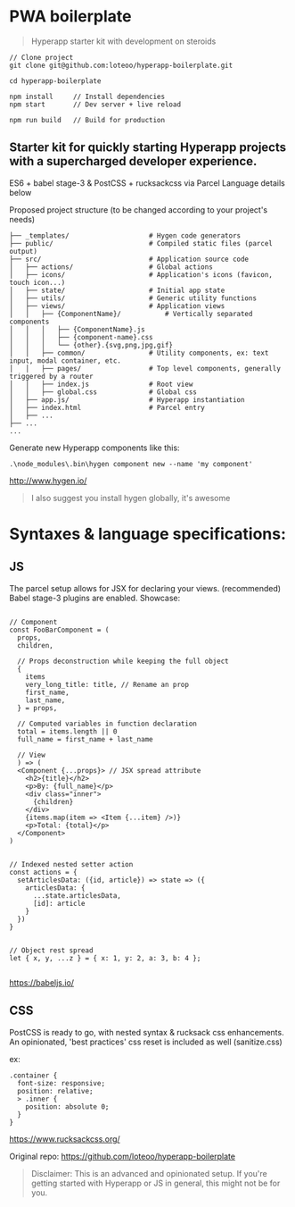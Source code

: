 # PWA boilerplate
> Hyperapp starter kit with development on steroids

```
// Clone project
git clone git@github.com:loteoo/hyperapp-boilerplate.git

cd hyperapp-boilerplate

npm install     // Install dependencies
npm start       // Dev server + live reload
```

```
npm run build   // Build for production
```



## Starter kit for quickly starting Hyperapp projects with a supercharged developer experience.

ES6 + babel stage-3 & PostCSS + rucksackcss via Parcel
Language details below



Proposed project structure (to be changed according to your project's needs)

```
├── _templates/                    # Hygen code generators
├── public/                        # Compiled static files (parcel output)
├── src/                           # Application source code
│   ├── actions/                   # Global actions
│   ├── icons/                     # Application's icons (favicon, touch icon...)
│   ├── state/                     # Initial app state
│   ├── utils/                     # Generic utility functions
│   ├── views/                     # Application views
│   │   ├── {ComponentName}/           # Vertically separated components
│   │   │   ├── {ComponentName}.js
│   │   │   ├── {component-name}.css
│   │   │   └── {other}.{svg,png,jpg,gif}
│   │   ├── common/                # Utility components, ex: text input, modal container, etc.
│   │   ├── pages/                 # Top level components, generally triggered by a router
│   │   ├── index.js               # Root view
│   │   ├── global.css             # Global css
│   ├── app.js/                    # Hyperapp instantiation
│   ├── index.html                 # Parcel entry
│   ├── ...
├── ...
...
```





Generate new Hyperapp components like this:
```
.\node_modules\.bin\hygen component new --name 'my component'
```
http://www.hygen.io/

> I also suggest you install hygen globally, it's awesome




# Syntaxes & language specifications:

## JS 
The parcel setup allows for JSX for declaring your views. (recommended)
Babel stage-3 plugins are enabled.
Showcase:
```

// Component
const FooBarComponent = (
  props,
  children,

  // Props deconstruction while keeping the full object
  {
    items
    very_long_title: title, // Rename an prop
    first_name,
    last_name,
  } = props,

  // Computed variables in function declaration
  total = items.length || 0
  full_name = first_name + last_name

  // View
  ) => (
  <Component {...props}> // JSX spread attribute
    <h2>{title}</h2>
    <p>By: {full_name}</p>
    <div class="inner">
      {children}
    </div>
    {items.map(item => <Item {...item} />)}
    <p>Total: {total}</p>
  </Component>
)


// Indexed nested setter action
const actions = {
  setArticlesData: ({id, article}) => state => ({
    articlesData: {
      ...state.articlesData,
      [id]: article
    }
  })
}


// Object rest spread
let { x, y, ...z } = { x: 1, y: 2, a: 3, b: 4 };


```
https://babeljs.io/




## CSS 
PostCSS is ready to go, with nested syntax & rucksack css enhancements.
An opinionated, 'best practices' css reset is included as well (sanitize.css)

ex:
```
.container {
  font-size: responsive;
  position: relative;
  > .inner {
    position: absolute 0;
  }
}
```
https://www.rucksackcss.org/



Original repo:
https://github.com/loteoo/hyperapp-boilerplate


> Disclaimer:
This is an advanced and opinionated setup. 
If you're getting started with Hyperapp or JS in general, this might not be for you.
